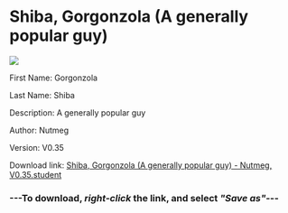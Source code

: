 # Shiba, Gorgonzola (A generally popular guy)

<img src = "https://raw.githubusercontent.com/Arbiter1223/Daigaku-Gurashi-Custom-Students/master/Students/Files/Shiba%2C%20Gorgonzola%20(A%20generally%20popular%20guy).png">

First Name: Gorgonzola

Last Name: Shiba

Description: A generally popular guy

Author: Nutmeg

Version: V0.35

Download link: <a href="https://raw.githubusercontent.com/Arbiter1223/Daigaku-Gurashi-Custom-Students/master/Students/Files/Shiba%2C%20Gorgonzola%20(A%20generally%20popular%20guy)%20-%20Nutmeg%2C%20V0.35.student">Shiba, Gorgonzola (A generally popular guy) - Nutmeg, V0.35.student</a>

### ---**To download, _right-click_ the link, and select _"Save as"_**---
